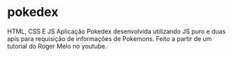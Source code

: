 # pokedex

HTML, CSS E JS
Aplicação Pokedex desenvolvida utilizando JS puro e duas apis para requisição de informações de Pokemons.
Feito a partir de um tutorial do Roger Melo no youtube.
